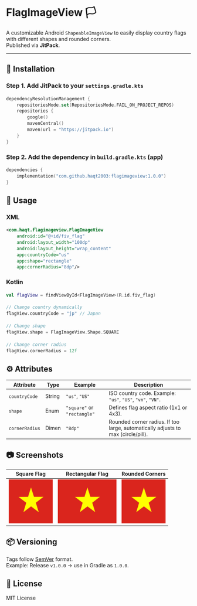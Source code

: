 # FlagImageView 🏳️

A customizable Android `ShapeableImageView` to easily display country flags with different shapes and rounded corners.  
Published via **JitPack**.

---

## 🚀 Installation

### Step 1. Add JitPack to your `settings.gradle.kts`
```kotlin
dependencyResolutionManagement {
    repositoriesMode.set(RepositoriesMode.FAIL_ON_PROJECT_REPOS)
    repositories {
        google()
        mavenCentral()
        maven(url = "https://jitpack.io")
    }
}
```

### Step 2. Add the dependency in `build.gradle.kts` (app)
```kotlin
dependencies {
    implementation("com.github.haqt2003:flagimageview:1.0.0")
}
```

## 🎨 Usage

### XML
```xml
<com.haqt.flagimageview.FlagImageView
    android:id="@+id/fiv_flag"
    android:layout_width="100dp"
    android:layout_height="wrap_content"
    app:countryCode="us"
    app:shape="rectangle"
    app:cornerRadius="8dp"/>
```

### Kotlin
```kotlin
val flagView = findViewById<FlagImageView>(R.id.fiv_flag)

// Change country dynamically
flagView.countryCode = "jp" // Japan

// Change shape
flagView.shape = FlagImageView.Shape.SQUARE

// Change corner radius
flagView.cornerRadius = 12f
```

## ⚙️ Attributes

| Attribute      | Type   | Example             | Description                                                                 |
|----------------|--------|---------------------|-----------------------------------------------------------------------------|
| `countryCode`  | String | `"us"`, `"US"`      | ISO country code. Example: `"us"`, `"US"`, `"vn"`, `"VN"`.                  |
| `shape`        | Enum   | `"square"` or `"rectangle"` | Defines flag aspect ratio (1x1 or 4x3).                             |
| `cornerRadius` | Dimen  | `"8dp"`             | Rounded corner radius. If too large, automatically adjusts to max (circle/pill). |

## 📷 Screenshots

| Square Flag | Rectangular Flag | Rounded Corners |
|-------------|------------------|------------------|
| <img src="screenshots/square_flag.png" height="120"> | <img src="screenshots/rectangular_flag.png" height="120"> | <img src="screenshots/rounded_flag.png" width="120"> |

## 📦 Versioning

Tags follow [SemVer](https://semver.org/) format.  
Example: Release `v1.0.0` → use in Gradle as `1.0.0`.

## 📜 License

MIT License

